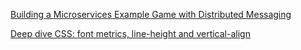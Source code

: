 [Building a Microservices Example Game with Distributed Messaging](https://community.risingstack.com/building-a-microservices-example-game-with-distributed-messaging/?utm_source=nodeweekly&utm_medium=email)

[Deep dive CSS: font metrics, line-height and vertical-align](http://iamvdo.me/en/blog/css-font-metrics-line-height-and-vertical-align?utm_source=CSS-Weekly&utm_campaign=Issue-253&utm_medium=email)